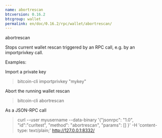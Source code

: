 ```yaml
---
name: abortrescan
btcversion: 0.16.2
btcgroup: wallet
permalink: en/doc/0.16.2/rpc/wallet/abortrescan/
---
```


abortrescan

Stops current wallet rescan triggered by an RPC call, e.g. by an importprivkey call.

Examples:

Import a private key
> bitcoin-cli importprivkey "mykey"

Abort the running wallet rescan
> bitcoin-cli abortrescan 

As a JSON-RPC call
> curl --user myusername --data-binary '{"jsonrpc": "1.0", "id":"curltest", "method": "abortrescan", "params": [] }' -H 'content-type: text/plain;' http://127.0.0.1:8332/


